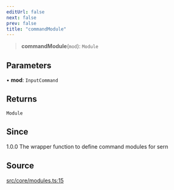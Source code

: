 ```yaml
---
editUrl: false
next: false
prev: false
title: "commandModule"
---
```


> **commandModule**(`mod`): `Module`

## Parameters

• **mod**: `InputCommand`

## Returns

`Module`

## Since

1.0.0 The wrapper function to define command modules for sern

## Source

[src/core/modules.ts:15](https://github.com/sern-handler/handler/blob/2120b18c4e53e298bc3568422781c1bda05a7177/src/core/modules.ts#L15)
